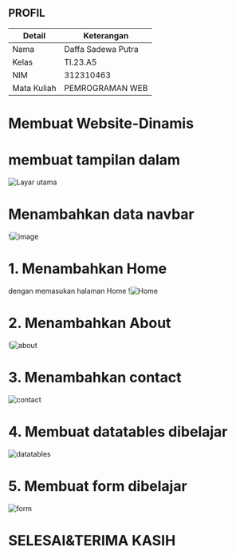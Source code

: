 ## PROFIL
| Detail      | Keterangan      |
| ----------- | --------------- |
| Nama        | Daffa Sadewa Putra   |
| Kelas       | TI.23.A5        |
| NIM         | 312310463     |
| Mata Kuliah | PEMROGRAMAN WEB |


# Membuat Website-Dinamis

# membuat tampilan dalam
![Layar utama](https://github.com/user-attachments/assets/29064b1b-7dd3-4ef9-a106-7c81adee0116)


# Menambahkan data navbar
!![image](https://github.com/user-attachments/assets/b42295cd-0d79-4ba1-9898-07e95b2efa4f)


# 1. Menambahkan Home
dengan memasukan halaman Home
!![Home](https://github.com/user-attachments/assets/cd4d3633-3a16-45c5-87eb-7f8d1a9bf494)


# 2. Menambahkan About
!![about](https://github.com/user-attachments/assets/8287205c-0b51-42a9-8965-89032ad5137f)


# 3. Menambahkan contact
![contact](https://github.com/user-attachments/assets/cf4e34e0-f8d9-46d0-bd0a-b2c8c66a2c5c)


# 4. Membuat datatables dibelajar
![datatables](https://github.com/user-attachments/assets/5b4ebce2-2f9e-4850-b151-fc7e52cd23f3)


# 5. Membuat form dibelajar
![form](https://github.com/user-attachments/assets/8175c011-7caf-4af4-ac89-571d1b077948)


# SELESAI&TERIMA KASIH
